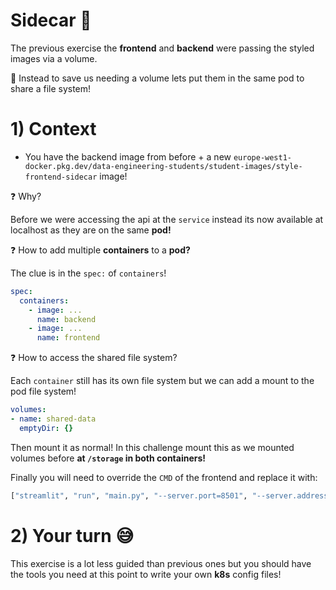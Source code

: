 # Sidecar 🚗

The previous exercise the **frontend** and **backend** were passing the styled images via a volume.

🎯 Instead to save us needing a volume lets put them in the same pod to share a file system!

# 1) Context

- You have the backend image from before + a new `europe-west1-docker.pkg.dev/data-engineering-students/student-images/style-frontend-sidecar` image!

❓ Why?

Before we were accessing the api at the `service` instead its now available at localhost as they are on the same **pod!**

❓ How to add multiple **containers** to a **pod?**

The clue is in the `spec:` of `containers`!

```yaml
spec:
  containers:
    - image: ...
      name: backend
    - image: ...
      name: frontend
```

❓ How to access the shared file system?

Each `container` still has its own file system but we can add a mount to the pod file system!

```yaml
volumes:
- name: shared-data
  emptyDir: {}
```

Then mount it as normal! In this challenge mount this as we mounted volumes before **at `/storage` in both containers!**

Finally you will need to override the `CMD` of the frontend and replace it with:

```bash
["streamlit", "run", "main.py", "--server.port=8501", "--server.address=0.0.0.0"]
```

# 2) Your turn 😅

This exercise is a lot less guided than previous ones but you should have the tools you need at this point to write your own **k8s** config files!
